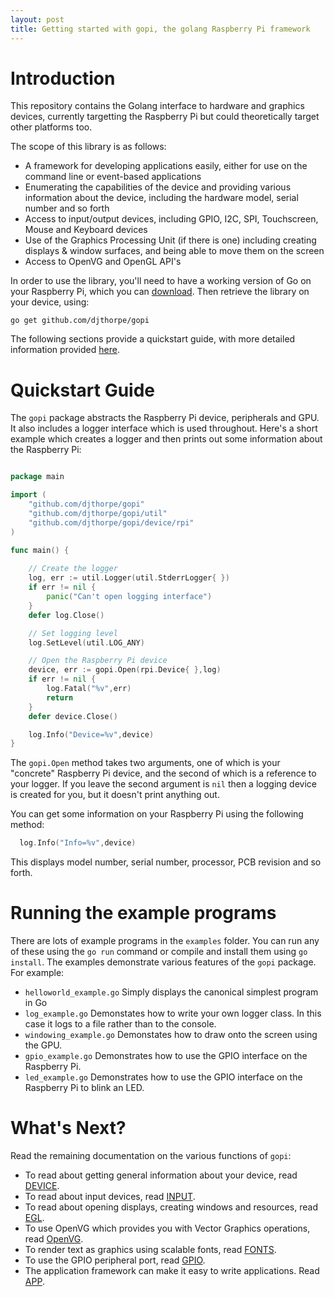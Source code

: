 ```yaml
---
layout: post
title: Getting started with gopi, the golang Raspberry Pi framework
---
```


# Introduction

This repository contains the Golang interface to hardware and graphics devices,
currently targetting the Raspberry Pi but could theoretically target other
platforms too.

The scope of this library is as follows:

  * A framework for developing applications easily, either for use on
    the command line or event-based applications
  * Enumerating the capabilities of the device and providing various
    information about the device, including the hardware model, serial number
    and so forth
  * Access to input/output devices, including GPIO, I2C, SPI, Touchscreen,
    Mouse and Keyboard devices
  * Use of the Graphics Processing Unit (if there is one) including creating
    displays & window surfaces, and being able to move them on the screen
  * Access to OpenVG and OpenGL API's

In order to use the library, you'll need to have a working version of Go on 
your Raspberry Pi, which you can [download](https://golang.org/dl/). Then 
retrieve the library on your device, using:

```
go get github.com/djthorpe/gopi
```

The following sections provide a quickstart guide, with more detailed 
information provided [here](https://godoc.org/github.com/djthorpe/gopi).

# Quickstart Guide

The `gopi` package abstracts the Raspberry Pi device, peripherals and GPU. It
also includes a logger interface which is used throughout. Here's a short 
example which creates a logger and then prints out some information about 
the Raspberry Pi:

```go

package main

import (
	"github.com/djthorpe/gopi"
	"github.com/djthorpe/gopi/util"
	"github.com/djthorpe/gopi/device/rpi"
)

func main() {
	
	// Create the logger
	log, err := util.Logger(util.StderrLogger{ })
	if err != nil {
		panic("Can't open logging interface")
	}
	defer log.Close()

	// Set logging level
	log.SetLevel(util.LOG_ANY)

	// Open the Raspberry Pi device
	device, err := gopi.Open(rpi.Device{ },log)
	if err != nil {
		log.Fatal("%v",err)
		return
	}
	defer device.Close()

	log.Info("Device=%v",device)
}

```
The `gopi.Open` method takes two arguments, one of which is your "concrete"
Raspberry Pi device, and the second of which is a reference to your logger.
If you leave the second argument is `nil` then a logging device is created
for you, but it doesn't print anything out.

You can get some information on your Raspberry Pi using the following method:

```go
  log.Info("Info=%v",device)
```

This displays model number, serial number, processor, PCB revision and
so forth.

# Running the example programs

There are lots of example programs in the `examples` folder. You can run any
of these using the `go run` command or compile and install them using `go install`.
The examples demonstrate various features of the `gopi` package. For example:

  * `helloworld_example.go` Simply displays the canonical simplest program in Go
  * `log_example.go` Demonstates how to write your own logger class. In this case
      it logs to a file rather than to the console.
  * `windowing_example.go` Demonstates how to draw onto the screen using the
      GPU.
  * `gpio_example.go` Demonstrates how to use the GPIO interface on the Raspberry Pi.
  * `led_example.go` Demonstrates how to use the GPIO interface on the Raspberry Pi
	to blink an LED.

# What's Next?

Read the remaining documentation on the various functions of `gopi`:

  * To read about getting general information about your device, read [DEVICE](DEVICE.md).
  * To read about input devices, read [INPUT](INPUT.md).
  * To read about opening displays, creating windows and resources, read [EGL](EGL.md).
  * To use OpenVG which provides you with Vector Graphics operations, read [OpenVG](OpenVG.md).
  * To render text as graphics using scalable fonts, read [FONTS](FONTS.md).
  * To use the GPIO peripheral port, read [GPIO](GPIO.md).
  * The application framework can make it easy to write applications. Read [APP](APP.md).
